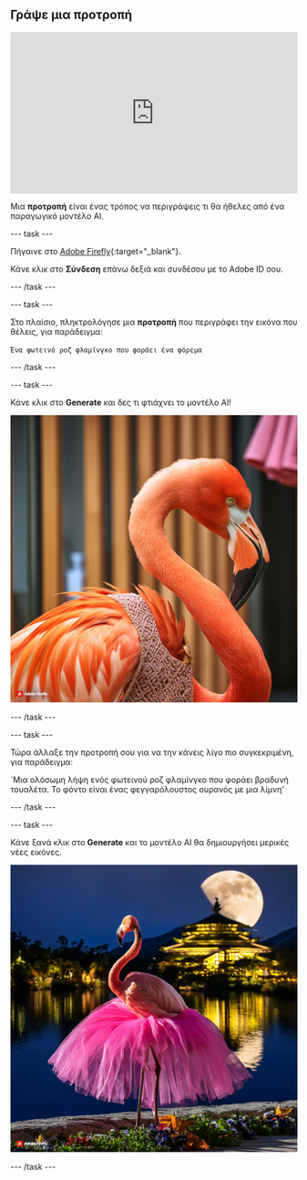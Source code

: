 ## Γράψε μια προτροπή

<html>
  <div style="position: relative; overflow: hidden; padding-top: 56.25%;">
    <iframe style="position: absolute; top: 0; left: 0; right: 0; width: 100%; height: 100%; border: none;" src="https://www.youtube.com/embed/vzOceje1rH4?rel=0&cc_load_policy=1" allowfullscreen allow="accelerometer; autoplay; clipboard-write; encrypted-media; gyroscope; picture-in-picture; web-share"></iframe>
  </div>
</html>

Μια **προτροπή** είναι ένας τρόπος να περιγράψεις τι θα ήθελες από ένα παραγωγικό μοντέλο AI.

--- task ---

Πήγαινε στο [Adobe Firefly](https://firefly.adobe.com/){:target="_blank"}.

Κάνε κλικ στο **Σύνδεση** επάνω δεξιά και συνδέσου με το Adobe ID σου.

--- /task ---

--- task ---

Στο πλαίσιο, πληκτρολόγησε μια **προτροπή** που περιγράφει την εικόνα που θέλεις, για παράδειγμα:

`Ένα φωτεινό ροζ φλαμίνγκο που φοράει ένα φόρεμα`

--- /task ---

--- task ---

Κάνε κλικ στο **Generate** και δες τι φτιάχνει το μοντέλο AI!

![Μια εικόνα που δημιουργήθηκε από την τεχνητή νοημοσύνη ενός φωτεινού ροζ φλαμίνγκο που φορά ένα φόρεμα.](images/flamingo1a.jpg)

--- /task ---

--- task ---

Τώρα άλλαξε την προτροπή σου για να την κάνεις λίγο πιο συγκεκριμένη, για παράδειγμα:

\`Μια ολόσωμη λήψη ενός φωτεινού ροζ φλαμίνγκο που φοράει βραδυνή τουαλέτα. Το φόντο είναι ένας φεγγαρόλουστος ουρανός με μια λίμνη'

--- /task ---

--- task ---

Κάνε ξανά κλικ στο **Generate** και το μοντέλο AI θα δημιουργήσει μερικές νέες εικόνες.

![Μια εικόνα που δημιουργήθηκε από την τεχνητή νοημοσύνη ενός φλαμίνγκο που φορά μια βραδυνή τουαλέτα.](images/flamingo2a.jpg)

--- /task ---
